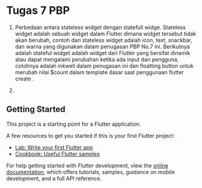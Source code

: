 # Tugas 7 PBP

1. Perbedaan antara stateless widget dengan statefull widge. Stateless widget adalah sebuah widget dalam Flutter dimana widget tersebut tidak akan berubah, contoh dari stateless widget adalah icon, text, snackbar, dan warna yang digunakan dalam penugasan PBP No.7 ini. Berikutnya adalah stateful widget adalah widget dari Flutter yang bersifat dinamik atau dapat mengalami perubahan ketika ada input dari pengguna, cotohnya adalah inkwell dalam penugasan ini dan floatting button untuk merubah nilai $count dalam template dasar saat penggunaan flutter create <app>.

2.

## Getting Started

This project is a starting point for a Flutter application.

A few resources to get you started if this is your first Flutter project:

- [Lab: Write your first Flutter app](https://docs.flutter.dev/get-started/codelab)
- [Cookbook: Useful Flutter samples](https://docs.flutter.dev/cookbook)

For help getting started with Flutter development, view the
[online documentation](https://docs.flutter.dev/), which offers tutorials,
samples, guidance on mobile development, and a full API reference.
